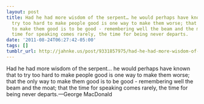 ```yaml
---
layout: post
title: Had he had more wisdom of the serpent… he would perhaps have known that to
  try too hard to make people good is one way to make them worse; that the only way
  to make them good is to be good - remembering well the beam and the moat; that the
  time for speaking comes rarely, the time for being never departs.
date: '2011-08-24T06:27:42-05:00'
tags: []
tumblr_url: http://jahnke.us/post/9331857975/had-he-had-more-wisdom-of-the-serpent-he-would
---
```

Had he had more wisdom of the serpent… he would perhaps have known that to try too hard to make people good is one way to make them worse; that the only way to make them good is to be good - remembering well the beam and the moat; that the time for speaking comes rarely, the time for being never departs.—George MacDonald
